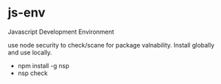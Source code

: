# js-env
Javascript Development Environment


use node security to check/scane for package valnability. Install globally and use locally.
- npm install -g nsp
- nsp check
